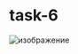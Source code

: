 # task-6
![изображение](https://github.com/vbifrhen/task-6/assets/63012247/cae56b35-f5a3-4925-ad98-ee4733395d9e)
